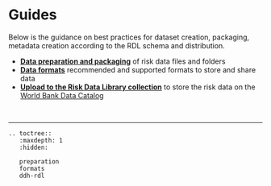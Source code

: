 # Guides

Below is the guidance on best practices for dataset creation, packaging, metadata creation according to the RDL schema and distribution.

- [**Data preparation and packaging**](preparation.md) of risk data files and folders
- [**Data formats**](formats.md) recommended and supported formats to store and share data
- [**Upload to the Risk Data Library collection**](ddh-rdl.md) to store the risk data on the [World Bank Data Catalog](https://datacatalog.worldbank.org/int/search/collections/rdl)

<br><hr>

```{eval-rst}
.. toctree::
   :maxdepth: 1
   :hidden:

   preparation
   formats
   ddh-rdl
```
